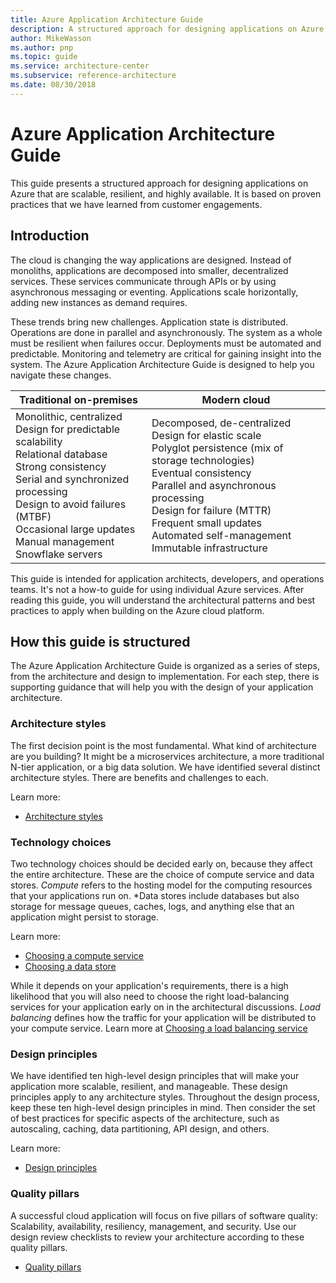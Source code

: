 ```yaml
---
title: Azure Application Architecture Guide
description: A structured approach for designing applications on Azure that are scalable, resilient, and highly available
author: MikeWasson
ms.author: pnp
ms.topic: guide
ms.service: architecture-center
ms.subservice: reference-architecture
ms.date: 08/30/2018
---
```


# Azure Application Architecture Guide

This guide presents a structured approach for designing applications on Azure that are scalable, resilient, and highly available. It is based on proven practices that we have learned from customer engagements.

## Introduction

The cloud is changing the way applications are designed. Instead of monoliths, applications are decomposed into smaller, decentralized services. These services communicate through APIs or by using asynchronous messaging or eventing. Applications scale horizontally, adding new instances as demand requires.

These trends bring new challenges. Application state is distributed. Operations are done in parallel and asynchronously. The system as a whole must be resilient when failures occur. Deployments must be automated and predictable. Monitoring and telemetry are critical for gaining insight into the system. The Azure Application Architecture Guide is designed to help you navigate these changes.

<!-- markdownlint-disable MD033 -->

<table>
<thead>
    <tr><th>Traditional on-premises</th><th>Modern cloud</th></tr>
</thead>
<tbody>
<tr><td>Monolithic, centralized<br/>
Design for predictable scalability<br/>
Relational database<br/>
Strong consistency<br/>
Serial and synchronized processing<br/>
Design to avoid failures (MTBF)<br/>
Occasional large updates<br/>
Manual management<br/>
Snowflake servers</td>
<td>
Decomposed, de-centralized<br/>
Design for elastic scale<br/>
Polyglot persistence (mix of storage technologies)<br/>
Eventual consistency<br/>
Parallel and asynchronous processing<br/>
Design for failure (MTTR)<br/>
Frequent small updates<br/>
Automated self-management<br/>
Immutable infrastructure<br/>
</td>
</tbody>
</table>

<!-- markdownlint-enable MD033 -->

This guide is intended for application architects, developers, and operations teams. It's not a how-to guide for using individual Azure services. After reading this guide, you will understand the architectural patterns and best practices to apply when building on the Azure cloud platform.

## How this guide is structured

The Azure Application Architecture Guide is organized as a series of steps, from the architecture and design to implementation. For each step, there is supporting guidance that will help you with the design of your application architecture.

### Architecture styles

The first decision point is the most fundamental. What kind of architecture are you building? It might be a microservices architecture, a more traditional N-tier application, or a big data solution. We have identified several distinct architecture styles. There are benefits and challenges to each.

Learn more:

- [Architecture styles](./architecture-styles/index.md)

### Technology choices

Two technology choices should be decided early on, because they affect the entire architecture. These are the choice of compute service and data stores. *Compute* refers to the hosting model for the computing resources that your applications run on. *Data stores include databases but also storage for message queues, caches, logs, and anything else that an application might persist to storage.

Learn more:

- [Choosing a compute service](./technology-choices/compute-overview.md)
- [Choosing a data store](./technology-choices/data-store-overview.md)

While it depends on your application's requirements, there is a high likelihood that you will also need to choose the right load-balancing services for your application early on in the architectural discussions. *Load balancing* defines how the traffic for your application will be distributed to your compute service. Learn more at [Choosing a load balancing service](./technology-choices/load-balancing-overview.md)

### Design principles

We have identified ten high-level design principles that will make your application more scalable, resilient, and manageable. These design principles apply to any architecture styles. Throughout the design process, keep these ten high-level design principles in mind. Then consider the set of best practices for specific aspects of the architecture, such as autoscaling, caching, data partitioning, API design, and others.

Learn more:

- [Design principles](./design-principles/index.md)

### Quality pillars

A successful cloud application will focus on five pillars of software quality: Scalability, availability, resiliency, management, and security. Use our design review checklists to review your architecture according to these quality pillars.

- [Quality pillars](./pillars.md)
